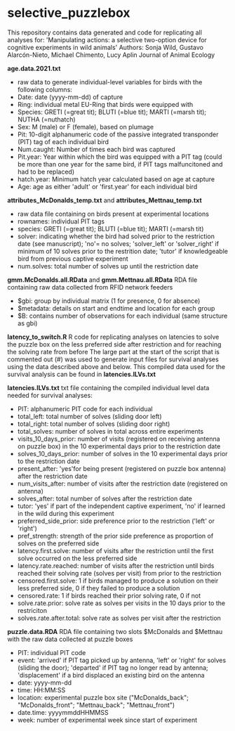 # selective_puzzlebox

This repository contains data generated and code for replicating all analyses for:
'Manipulating actions: a selective two-option device for cognitive experiments in wild animals'
Authors: Sonja Wild, Gustavo Alarcón-Nieto, Michael Chimento, Lucy Aplin
Journal of Animal Ecology

**age.data.2021.txt**
- raw data to generate individual-level variables for birds with the following columns:
- Date: date (yyyy-mm-dd) of capture 
- Ring: individual metal EU-Ring that birds were equipped with
- Species: GRETI (=great tit); BLUTI (=blue tit); MARTI (=marsh tit); NUTHA (=nuthatch)
- Sex: M (male) or F (female), based on plumage    
- Pit: 10-digit alphanumeric code of the passive integrated transponder (PIT) tag of each individual bird
- Num.caught: Number of times each bird was captured
- Pit.year: Year within which the bird was equipped with a PIT tag (could be more than one year for the same bird, if PIT tags malfuncitoned and had to be replaced)
- hatch.year: Minimum hatch year calculated based on age at capture
- Age: age as either 'adult' or 'first.year' for each individual bird

**attributes_McDonalds_temp.txt** and **attributes_Mettnau_temp.txt**
- raw data file containing on birds present at experimental locations
- rownames: individual PIT tags
- species: GRETI (=great tit); BLUTI (=blue tit); MARTI (=marsh tit)
- solver: indicating whether the bird had solved prior to the restriction date (see manuscript); 
'no'= no solves; 'solver_left' or 'solver_right' if minimum of 10 solves prior to the restrition date; 'tutor' if knowledgeable bird from previous captive experiment
- num.solves: total number of solves up until the restriction date

**gmm.McDonalds.all.RData** and **gmm.Mettnau.all.RData**
RDA file containing raw data collected from RFID network feeders
- $gbi: group by individual matrix (1 for presence, 0 for absence)
- $metadata: details on start and endtime and location for each group
- $B: contains number of observations for each individual (same structure as gbi)

**latency_to_switch.R**
R code for replicating analyses on latencies to solve the puzzle box on the less preferred side after restriction and for reaching the solving rate from before
The large part at the start of the script that is commented out (#) was used to generate input files for survival analyses using the data described above and below.
This compiled data used for the survival analysis can be found in **latencies.ILVs.txt**

**latencies.ILVs.txt**
txt file containing the compiled individual level data needed for survival analyses:
- PIT: alphanumeric PIT code for each individual
- total_left: total number of solves (sliding door left)
- total_right: total number of solves (sliding door right)
- total_solves: number of solves in total across entire experiments
- visits_10_days_prior: number of visits (registered on receiving antenna on puzzle box) in the 10 experimental days prior to the restriction date
- solves_10_days_prior: number of solves in the 10 experimental days prior to the restriction date
- present_after: 'yes'for being present (registered on puzzle box antenna) after the restriction date
- num_visits_after: number of visits after the restriction date (registered on antenna)
- solves_after: total number of solves after the restriction date
- tutor: 'yes' if part of the independent captive experiment, 'no' if learned in the wild during this experiment
- preferred_side_prior: side preference prior to the restriction ('left' or 'right')
- pref_strength: strength of the prior side preference as proportion of solves on the preferred side
- latency.first.solve: number of visits after the restriction until the first solve occurred on the less preferred side
- latency.rate.reached: number of visits after the restriction until birds reached their solving rate (solves per visit) from prior to the restriction
- censored.first.solve: 1 if birds managed to produce a solution on their less preferred side, 0 if they failed to produce a solution
- censored.rate: 1 if birds reached their prior solving rate, 0 if not
- solve.rate.prior: solve rate as solves per visits in the 10 days prior to the restriciton
- solves.rate.after.total: solve rate as solves per visit after the restriction

**puzzle.data.RDA**
RDA file containing two slots $McDonalds and $Mettnau with the raw data collected at puzzle boxes
- PIT: individual PIT code
- event: 'arrived' if PIT tag picked up by antenna, 'left' or 'right' for solves (sliding the door); 'departed' if PIT tag no longer read by antenna; 
'displacement' if a bird displaced an existing bird on the antenna
- date: yyyy-mm-dd
- time: HH:MM:SS
- location: experimental puzzle box site ("McDonalds_back"; "McDonalds_front"; "Mettnau_back"; "Mettnau_front")
- date.time: yyyymmddHHMMSS
- week: number of experimental week since start of experiment
